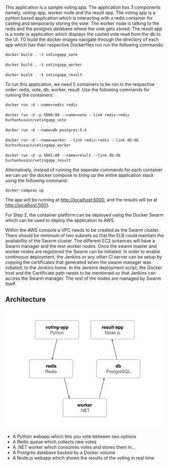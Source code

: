 This application is a sample voting app. The application has 3 components namely, voting-app, worker node and the result app.
The voting app is a pyhton based application which is interacting with a redis container for casting and temporarily storing the vote.
The worker node is talking to the redis and the postgres database where the vote gets stored.
The result app is a node-js application which displays the casted vote read from the db to the UI.
TO build the docker images navigate through the directory of each app which has their respective Dockerfiles run run the following commands:
```
docker build . -t votingapp_vote

docker build . -t votingapp_worker

docker build . -t votingapp_result
```

To run this application, we need 5 containers to be run in the respective order: redis, vote, db, worker, result.
Use the following commands for running the containers:
```
docker run -d --name=redis redis

docker run -d -p 5000:80 --name=vote --link redis:redis burhanhusain/votingapp_vote

docker run -d --name=db postgres:9.4

docker run -d --name=worker --link redis:redis --link db:db burhsnhusain/votingapp_worker

docker run -d -p 5001:80 --name=result --link db:db burhanhusain/votingapp_result
```
Alternatively, instead of running the seperate commands for each container we can usr the docker compose to bring up the entire application stack using the following command:
```
docker-compose up
```
The app will be running at [http://localhost:5000](http://localhost:5000), and the results will be at [http://localhost:5001](http://localhost:5001).


For Step 2, the container platform can be deployed using the Docker Swarm which can be used to deploy the application to AWS.

Within the AWS comsole a VPC needs to be created as the Swarm cluster. There should be minimum of two subnets so that the ELB could maintain the availability of the Swarm cluster.
The different EC2 isntances will have a Swarm manager and the rest worker nodes.
Once the swarm master and worker nodes are registered the Swarm can be initiated.
In order to enable continuous deployment, the Jenkins or any other CI server can be setup by copying the certificates that generated when the swarm manager was initiated, to the Jenkins home.
In the Jenkins deployment script, the Docker host and the Certificate path needs to be mentioned so that Jenkins can access the Swarm manager. The rest of the nodes are managed by Swarm itself.

Architecture
-----

![Architecture diagram](architecture.png)

* A Python webapp which lets you vote between two options
* A Redis queue which collects new votes
* A .NET worker which consumes votes and stores them in…
* A Postgres database backed by a Docker volume
* A Node.js webapp which shows the results of the voting in real time
